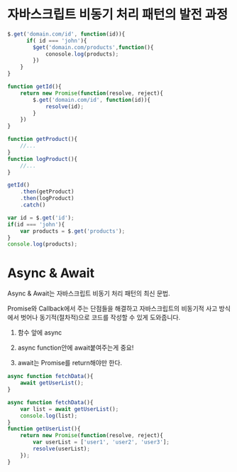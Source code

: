 # 자바스크립트 비동기 처리 패턴의 발전 과정

```javascript
$.get('domain.com/id', function(id)){
      if( id === 'john'){
    	$get('domain.com/products',function(){
            conosole.log(products);
        })
	}
}
```

```javascript
function getId(){
	return new Promise(function(resolve, reject){
		$.get('domain.com/id', function(id)){
			resolve(id);
		}
	})
}

function getProduct(){
    //...
}
function logProduct(){
    //...
}
```

```javascript
getId()
	.then(getProduct)
	.then(logProduct)
	.catch()
```



```javascript
var id = $.get('id');
if(id === 'john'){
    var products = $.get('products');
}
console.log(products);
```



# Async & Await

Async & Await는 자바스크립트 비동기 처리 패턴의 최신 문법.

Promise와 Callback에서 주는 단점들을 해결하고 자바스크립트의 비동기적 사고 방식에서 벗어나 동기적(절차적)으로 코드를 작성할 수 있게 도와줍니다.

1. 함수 앞에 async

2.  async function안에 await붙여주는게 중요!
3.  await는 Promise를 return해야만 한다.

```javascript
async function fetchData(){
	await getUserList();
}
```



```javascript
async function fetchData(){
    var list = await getUserList();
    console.log(list);
}
function getUserList(){
    return new Promise(function(resolve, reject){
        var userList = ['user1', 'user2', 'user3'];
        resolve(userList);
    });
}
```
